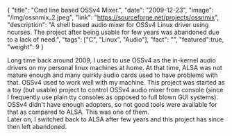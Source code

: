 {
  "title": "Cmd line based OSSv4 Mixer.",
  "date": "2009-12-23",
  "image": "/img/ossnmix_2.jpeg",
  "link": "https://sourceforge.net/projects/ossnmix",
  "description": "A shell based audio mixer for OSSv4 Linux driver using ncurses. The project after being usable for few years was abandoned due to a lack of need.",
  "tags": ["C", "Linux", "Audio"],
  "fact": "",
  "featured":true,
  "weight": 9
}

Long time back around 2009, I used to use OSSv4 as the in-kernel audio drivers on my personal linux machines at home. At that time, ALSA was not mature enough and many quirkly audio cards used to have problems with that. OSSv4 used to work well with my machine. This project was started as a toy (but usable) project to control OSSv4 audio mixer from console (since I frequently use plain tty consoles as opposed to full blown GUI systems). OSSv4 didn't have enough adopters, so not good tools were available for that as compared to ALSA. This was one of them. <br/>Later on, I switched back to ALSA after few years and this project has since then left abandoned.
